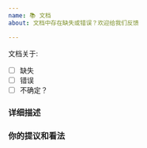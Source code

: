 ```yaml
---
name: 📚 文档
about: 文档中存在缺失或错误？欢迎给我们反馈

---
```


<!--
  感谢向我们反馈问题！

  提问前请搜索是否已存在相关问题。
  请勿删除此模板！
  请务必按照此模板的格式反馈问题，否则你的问题可能会被直接关闭！
-->

文档关于:

<!-- 请将 [ ] 中的空格改为 x，以选中该项目 -->

- [ ] 缺失
- [ ] 错误
- [ ] 不确定？

### 详细描述


### 你的提议和看法


